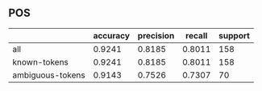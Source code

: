 
## POS

|                  | accuracy | precision | recall | support |
|------------------|----------|-----------|--------|---------|
| all              | 0.9241   | 0.8185    | 0.8011 | 158     |
| known-tokens     | 0.9241   | 0.8185    | 0.8011 | 158     |
| ambiguous-tokens | 0.9143   | 0.7526    | 0.7307 | 70      |

